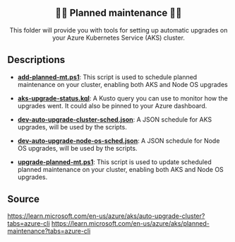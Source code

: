 <p align="center">
 <h2 align="center">👩‍🔧 Planned maintenance 👨‍🔧</h2>
 <p align="center">This folder will provide you with tools for setting up automatic upgrades on your Azure Kubernetes Service (AKS) cluster.</p>
</p>


## Descriptions

- **[add-planned-mt.ps1]**: This script is used to schedule planned maintenance on your cluster, enabling both AKS and Node OS upgrades
  
- **[aks-upgrade-status.kql]**: A Kusto query you can use to monitor how the upgrades went. It could also be pinned to your Azure dashboard.
  
- **[dev-auto-upgrade-cluster-sched.json]**: A JSON schedule for AKS upgrades, will be used by the scripts.

- **[dev-auto-upgrade-node-os-sched.json]**: A JSON schedule for Node OS upgrades, will be used by the scripts.

- **[upgrade-planned-mt.ps1]**: This script is used to update scheduled planned maintenance on your cluster, enabling both AKS and Node OS upgrades.

## Source
https://learn.microsoft.com/en-us/azure/aks/auto-upgrade-cluster?tabs=azure-cli
https://learn.microsoft.com/en-us/azure/aks/planned-maintenance?tabs=azure-cli

[add-planned-mt.ps1]:add-planned-mt.ps1
[aks-upgrade-status.kql]:aks-upgrade-status.kql
[dev-auto-upgrade-cluster-sched.json]:dev-auto-upgrade-cluster-sched.json
[dev-auto-upgrade-node-os-sched.json]:dev-auto-upgrade-node-os-sched.json
[upgrade-planned-mt.ps1]:upgrade-planned-mt.ps1
